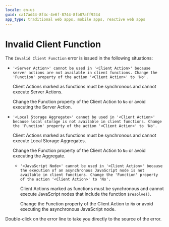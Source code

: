 ```yaml
---
locale: en-us
guid: ca17ad44-8f4c-4e6f-8744-8fb87aff9244
app_type: traditional web apps, mobile apps, reactive web apps
---
```


# Invalid Client Function

The `Invalid Client Function` error is issued in the following situations:

* `'<Server Action>' cannot be used in '<Client Action>' because server actions are not available in client functions. Change the 'Function' property of the action '<Client Action>' to 'No'.`
  
    Client Actions marked as functions must be synchronous and cannot execute Server Actions.

    Change the Function property of the Client Action to `No` or avoid executing the Server Action.

* `'<Local Storage Aggregate>' cannot be used in '<Client Action>' because local storage is not available in client functions. Change the 'Function' property of the action '<Client Action>' to 'No'.`
  
    Client Actions marked as functions must be synchronous and cannot execute Local Storage Aggregates. 
  
    Change the Function property of the Client Action to `No` or avoid executing the Aggregate.

  * `'<JavaScript Node>' cannot be used in '<Client Action>' because the execution of an asynchronous JavaScript node is not available in client functions. Change the 'Function' property of the action '<Client Action>' to 'No'.`
  
    Client Actions marked as functions must be synchronous and cannot execute JavaScript nodes that include the function `$resolve()`.
  
    Change the Function property of the Client Action to `No` or avoid executing the asynchronous JavaScript node.

Double-click on the error line to take you directly to the source of the error.
